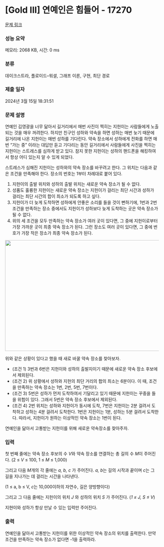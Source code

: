 # [Gold III] 연예인은 힘들어 - 17270 

[문제 링크](https://www.acmicpc.net/problem/17270) 

### 성능 요약

메모리: 2068 KB, 시간: 0 ms

### 분류

데이크스트라, 플로이드–워셜, 그래프 이론, 구현, 최단 경로

### 제출 일자

2024년 3월 15일 18:31:51

### 문제 설명

<p>연예인 김영광을 너무 닮아서 길거리에서 매번 사진이 찍히는 지헌이는 사람들에게 노출되는 것을 매우 꺼려한다. 하지만 친구인 성하와 약속을 하면 성하는 매번 늦기 때문에 길거리에 나온 지헌이는 매번 성하를 기다린다. 약속 장소에서 성하에게 전화를 하면 매번 “가는 중” 이라는 대답만 듣고 기다리는 동안 길거리에서 사람들에게 사진을 찍히는 지헌이는 스트레스를 심하게 받고 있다. 참지 못한 지헌이는 성하의 핸드폰을 해킹하여서 항상 어디 있는지 알 수 있게 되었다.</p>

<p>스트레스가 심해진 지헌이는 성하와의 약속 장소를 바꾸려고 한다. 그 위치는 다음과 같은 조건을 만족해야 한다. 장소의 번호는 1부터 차례대로 붙어 있다.</p>

<ol>
	<li>지헌이의 출발 위치와 성하의 출발 위치는 새로운 약속 장소가 될 수 없다.</li>
	<li>성품도 훌륭한 지헌이는 새로운 약속 장소는 지헌이가 걸리는 최단 시간과 성하가 걸리는 최단 시간의 합이 최소가 되도록 하고 싶다.</li>
	<li>지헌이가 더 늦게 도착하면 성하에게 안좋은 소리를 들을 것이 뻔하기에, 1번과 2번 조건을 만족하는 장소 중에서도 지헌이가 성하보다 늦게 도착하는 곳은 약속 장소가 될 수 없다.</li>
	<li>위의 세 조건을 모두 만족하는 약속 장소가 여러 곳이 있다면, 그 중에 지헌이로부터 가장 가까운 곳이 최종 약속 장소가 된다. 그런 장소도 여러 곳이 있다면, 그 중에 번호가 가장 작은 장소가 최종 약속 장소가 된다.</li>
</ol>

<p style="text-align: center;"><img alt="" src="https://upload.acmicpc.net/fe6c7237-d6f3-417c-9eeb-a368228bc999/-/preview/" style="height: 362px; width: 600px;"><br>
 </p>

<p>위와 같은 상황이 있다고 했을 때 새로 바꿀 약속 장소를 찾아보자.</p>

<ul>
	<li>(조건 1) 3번과 6번은 지헌이와 성하의 출발지이기 때문에 새로운 약속 장소 후보에서 제외된다.</li>
	<li>(조건 2) 위 상황에서 성하와 지헌의 최단 거리의 합의 최소는 6분이다. 이 때, 조건을 만족하는 약속 장소는 1번, 2번, 5번, 7번이다.</li>
	<li>(조건 3) 5번은 성하가 먼저 도착하여서 기달리고 있기 때문에 지헌이는 꾸중을 들을 위험이 있다. 그래서 5번은 약속 장소 후보에서 제외된다.</li>
	<li>(조건 4) 2번 위치는 성하와 지헌이가 동시에 도착, 7번은 지헌이는 2분 걸려서 도착하고 성하는 4분 걸려서 도착한다. 1번은 지헌이는 1분, 성하는 5분 걸려서 도착한다. 따라서, 지헌이가 원하는 이상적인 약속 장소는 1번이 된다.</li>
</ul>

<p>연예인을 닮아서 고통받는 지헌이를 위해 새로운 약속장소를 찾아주자.</p>

### 입력 

 <p>첫 번째 줄에는 약속 장소 후보의 수 <em>V</em>와 약속 장소를 연결하는 총 길의 수 <em>M</em>이 주어진다. (2 ≤ <em>V</em> ≤ 100, 1 ≤ <em>M</em> ≤ 1,000)</p>

<p>그리고 다음 <em>M</em>개의 각 줄에는 <em>a, b, c</em> 가 주어진다. <em>a, b</em>는 길의 시작과 끝이며 <em>c</em>는 그 길을 지나가는 데 걸리는 시간을 나타낸다.</p>

<p>(1 ≤ a, b ≤ V, <em>c</em>는 10,000이하의 자연수, 길은 양방향이다)</p>

<p>그리고 그 다음 줄에는 지헌이의 위치 <em>J </em>와 성하의 위치 <em>S </em>가 주어진다. (<em>1 ≤ J, S ≤ V</em>)</p>

<p>지현이와 성하가 항상 만날 수 있는 입력만 주어진다.</p>

### 출력 

 <p>연예인을 닮아서 고통받는 지헌이를 위한 이상적인 약속 장소의 위치를 출력한다. 만약 조건을 만족하는 약속 장소가 없다면 -1을 출력하라.</p>

